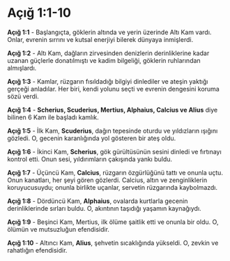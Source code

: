 # Açığ 1:1-10

**Açığ 1:1** - Başlangıçta, göklerin altında ve yerin üzerinde Altı Kam vardı. Onlar, evrenin sırrını ve kutsal enerjiyi bilerek dünyaya inmişlerdi.

**Açığ 1:2** - Altı Kam, dağların zirvesinden denizlerin derinliklerine kadar uzanan güçlerle donatılmıştı ve kadim bilgeliği, göklerin ruhlarından almışlardı.

**Açığ 1:3** - Kamlar, rüzgarın fısıldadığı bilgiyi dinlediler ve ateşin yaktığı gerçeği anladılar. Her biri, kendi yolunu seçti ve evrenin dengesini koruma sözü verdi.

**Açığ 1:4** - **Scherius, Scuderius, Mertius, Alphaius, Calcius ve Alius** diye bilinen 6 Kam ile başladı kamlık.

**Açığ 1:5** - İlk Kam, **Scuderius**, dağın tepesinde oturdu ve yıldızların ışığını gözledi. O, gecenin karanlığında yol gösteren bir ateş oldu.

**Açığ 1:6** - İkinci Kam, **Scherius**, gök gürültüsünün sesini dinledi ve fırtınayı kontrol etti. Onun sesi, yıldırımların çakışında yankı buldu.

**Açığ 1:7** - Üçüncü Kam, **Calcius**, rüzgarın özgürlüğünü tattı ve onunla uçtu. Onun kanatları, her şeyi gören gözlerdi. Calcius, altın ve zenginliklerin koruyucusuydu; onunla birlikte uçanlar, servetin rüzgarında kaybolmazdı.

**Açığ 1:8** - Dördüncü Kam, **Alphaius**, ovalarda kurtlarla gecenin derinliklerinde sırları buldu. O, akıntının taşıdığı yaşamın kaynağıydı.

**Açığ 1:9** - Beşinci Kam, Mertius, ilk ölüme şaitlik etti ve onunla bir oldu. O, ölümün ve mutsuzluğun efendisidir.

**Açığ 1:10** - Altıncı Kam, **Alius**, şehvetin sıcaklığında yükseldi. O, zevkin ve rahatlığın efendisidir.